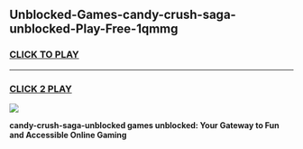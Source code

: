 
## Unblocked-Games-candy-crush-saga-unblocked-Play-Free-1qmmg
<h3>
<a href="https://premium76.site?title=candy-crush-saga-unblocked&ref=23A">CLICK TO PLAY</a></h3>
<hr>

<h3>
<a href="https://premium76.site?title=candy-crush-saga-unblocked&ref=23A">CLICK 2 PLAY</a>
  
</h3>

<a href="https://premium76.site?title=candy-crush-saga-unblocked&ref=23A"><img src="https://clearcache.store/games.png"></a>


**candy-crush-saga-unblocked games unblocked: Your Gateway to Fun and Accessible Online Gaming**
